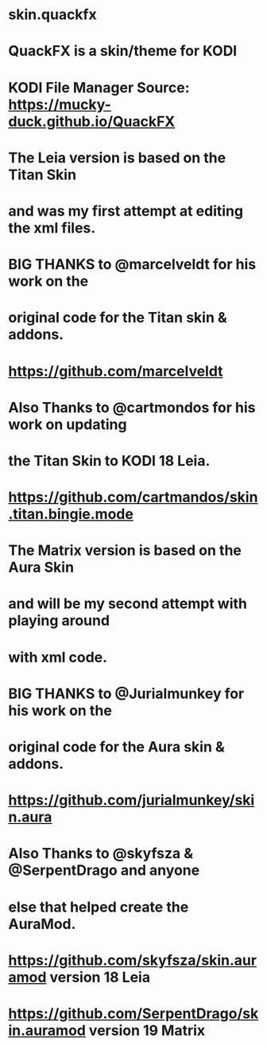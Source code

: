 # skin.quackfx

# QuackFX is a skin/theme for KODI

# KODI File Manager Source: https://mucky-duck.github.io/QuackFX

# The Leia version is based on the Titan Skin 
# and was my first attempt at editing the xml files.  

# BIG THANKS to @marcelveldt for his work on the 
# original code for the Titan skin & addons.
# https://github.com/marcelveldt

# Also Thanks to @cartmondos for his work on updating 
# the Titan Skin to KODI 18 Leia.
# https://github.com/cartmandos/skin.titan.bingie.mode


# The Matrix version is based on the Aura Skin 
# and will be my second attempt with playing around 
# with xml code.

# BIG THANKS to @Jurialmunkey for his work on the 
# original code for the Aura skin & addons.
# https://github.com/jurialmunkey/skin.aura

# Also Thanks to @skyfsza & @SerpentDrago and anyone 
# else that helped create the AuraMod.
# https://github.com/skyfsza/skin.auramod version 18 Leia
# https://github.com/SerpentDrago/skin.auramod version 19 Matrix


